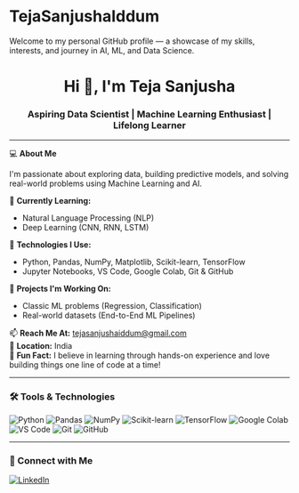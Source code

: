 # TejaSanjushaIddum

Welcome to my personal GitHub profile — a showcase of my skills, interests, and journey in AI, ML, and Data Science.

<h1 align="center">Hi 👋, I'm Teja Sanjusha</h1>
<h3 align="center">Aspiring Data Scientist | Machine Learning Enthusiast | Lifelong Learner</h3>

---

💻 **About Me**

I'm passionate about exploring data, building predictive models, and solving real-world problems using Machine Learning and AI.

🌱 **Currently Learning:**
- Natural Language Processing (NLP)
- Deep Learning (CNN, RNN, LSTM)

🔧 **Technologies I Use:**
- Python, Pandas, NumPy, Matplotlib, Scikit-learn, TensorFlow
- Jupyter Notebooks, VS Code, Google Colab, Git & GitHub

🚀 **Projects I'm Working On:**
- Classic ML problems (Regression, Classification)
- Real-world datasets (End-to-End ML Pipelines)

📫 **Reach Me At:** tejasanjushaiddum@gmail.com  
📍 **Location:** India  
🎯 **Fun Fact:** I believe in learning through hands-on experience and love building things one line of code at a time!

---

### 🛠️ Tools & Technologies

![Python](https://img.shields.io/badge/-Python-333333?style=flat&logo=python)
![Pandas](https://img.shields.io/badge/-Pandas-333333?style=flat&logo=pandas)
![NumPy](https://img.shields.io/badge/-NumPy-333333?style=flat&logo=numpy)
![Scikit-learn](https://img.shields.io/badge/-Scikit--learn-333333?style=flat&logo=scikit-learn)
![TensorFlow](https://img.shields.io/badge/-TensorFlow-333333?style=flat&logo=tensorflow)
![Google Colab](https://img.shields.io/badge/-Google%20Colab-333333?style=flat&logo=google-colab)
![VS Code](https://img.shields.io/badge/-VS%20Code-333333?style=flat&logo=visual-studio-code)
![Git](https://img.shields.io/badge/-Git-333333?style=flat&logo=git)
![GitHub](https://img.shields.io/badge/-GitHub-333333?style=flat&logo=github)

---

### 🔗 Connect with Me

[![LinkedIn](https://img.shields.io/badge/-LinkedIn-blue?style=flat&logo=linkedin)](https://www.linkedin.com/in/teja-sanjusha-iddum/)
